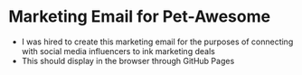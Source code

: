 # Marketing Email for Pet-Awesome

* I was hired to create this marketing email for the purposes of connecting with social media influencers to ink marketing deals
* This should display in the browser through GitHub Pages
